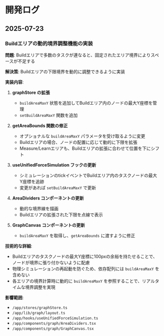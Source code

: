 # 開発ログ

## 2025-07-23

### Buildエリアの動的境界調整機能の実装

**問題**: Buildエリアで多数のタスクが連なると、固定されたエリア境界によりスペースが不足する

**解決策**: Buildエリアの下限境界を動的に調整できるように実装

**実装内容**:
1. **graphStore の拡張**
   - `buildAreaMaxY` 状態を追加してBuildエリア内のノードの最大Y座標を管理
   - `setBuildAreaMaxY` 関数を追加

2. **getAreaBounds 関数の修正**
   - オプショナルな `buildAreaMaxY` パラメータを受け取るように変更
   - Buildエリアの場合、ノードの配置に応じて動的に下限を拡張
   - Measure/Learnエリアも、Buildエリアの拡張に合わせて位置を下にシフト

3. **useUnifiedForceSimulation フックの更新**
   - シミュレーションのtickイベントでBuildエリア内のタスクノードの最大Y座標を追跡
   - 変更があれば `setBuildAreaMaxY` で更新

4. **AreaDividers コンポーネントの更新**
   - 動的な境界線を描画
   - Buildエリアの拡張された下限を点線で表示

5. **GraphCanvas コンポーネントの更新**
   - `buildAreaMaxY` を取得し、`getAreaBounds` に渡すように修正

**技術的な詳細**:
- Buildエリアのタスクノードの最大Y座標に100pxの余裕を持たせることで、ノードが境界に張り付かないように配慮
- 物理シミュレーションの再起動を防ぐため、依存配列には `buildAreaMaxY` を含めない
- 各エリアの境界計算時に動的に `buildAreaMaxY` を参照することで、リアルタイムな境界調整を実現

**影響範囲**:
- `/app/stores/graphStore.ts`
- `/app/lib/graph/layout.ts`
- `/app/hooks/useUnifiedForceSimulation.ts`
- `/app/components/graph/AreaDividers.tsx`
- `/app/components/graph/GraphCanvas.tsx`